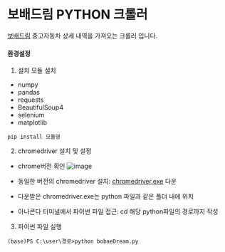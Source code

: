 # 보배드림 PYTHON 크롤러

[보배드림](https://www.bobaedream.co.kr/cyber/CyberCar.php?sel_m_gubun=ALL
) 중고자동차 상세 내역을 가져오는 크롤러 입니다.


#### 환경설정

1. 설치 모듈 설치
 - numpy
 - pandas
 - requests
 - BeautifulSoup4
 - selenium
 - matplotlib

```
pip install 모듈명
```

2. chromedriver 설치 및 설정
- chrome버전 확인
![image](https://user-images.githubusercontent.com/20199818/192540395-b8bdfe7f-dc36-4b8f-8d4c-24abd4e5d633.png)

- 동일한 버전의 chromedriver 설치: [chromedriver.exe](https://chromedriver.chromium.org/downloads) 다운

- 다운받은 chromedriver.exe는 python 파일과 같은 폴더 내에 위치
- 아나콘다 터미널에서 파이썬 파일 접근: cd 해당 python파일의 경로까지 작성

3. 파이썬 파일 실행
```
(base)PS C:\user\경로>python bobaeDream.py
```
